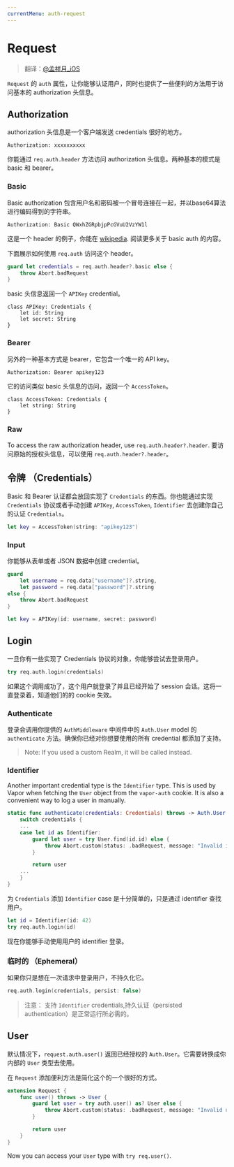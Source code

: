 ```yaml
---
currentMenu: auth-request
---
```


# Request

> 翻译：[@孟祥月_iOS](http://weibo.com/u/1750643861)

`Request` 的 `auth` 属性，让你能够认证用户，同时也提供了一些便利的方法用于访问基本的 authorization 头信息。

## Authorization

authorization 头信息是一个客户端发送 credentials 很好的地方。

```
Authorization: xxxxxxxxxx
```

你能通过 `req.auth.header` 方法访问 authorization 头信息。两种基本的模式是 basic 和 bearer。

### Basic

Basic authorization 包含用户名和密码被一个冒号连接在一起，并以base64算法进行编码得到的字符串。

```
Authorization: Basic QWxhZGRpbjpPcGVuU2VzYW1l
```

这是一个 header 的例子，你能在 [wikipedia](https://en.wikipedia.org/wiki/Basic_access_authentication). 阅读更多关于 basic auth 的内容。

下面展示如何使用 `req.auth` 访问这个 header。

```swift
guard let credentials = req.auth.header?.basic else {
    throw Abort.badRequest
}
```

basic 头信息返回一个 `APIKey` credential。

```
class APIKey: Credentials {
	let id: String
	let secret: String
}
```

### Bearer

另外的一种基本方式是 bearer，它包含一个唯一的 API key。

```
Authorization: Bearer apikey123
```

它的访问类似 basic 头信息的访问，返回一个 `AccessToken`。

```
class AccessToken: Credentials {
	let string: String
}
```

### Raw

To access the raw authorization header, use `req.auth.header?.header`.
要访问原始的授权头信息，可以使用 `req.auth.header?.header`。

## 令牌 （Credentials）

Basic 和 Bearer 认证都会放回实现了 `Credentials` 的东西。你也能通过实现 `Credentials` 协议或者手动创建 `APIKey`, `AccessToken`, `Identifier` 去创建你自己的认证 `Credentials`。

```swift
let key = AccessToken(string: "apikey123")
```

### Input

你能够从表单或者 JSON 数据中创建 credential。

```swift
guard
	let username = req.data["username"]?.string,
	let password = req.data["password"]?.string
else {
	throw Abort.badRequest
}

let key = APIKey(id: username, secret: password)
```

## Login

一旦你有一些实现了 Credentials 协议的对象，你能够尝试去登录用户。

```swift
try req.auth.login(credentials)
```

如果这个调用成功了，这个用户就登录了并且已经开始了 session 会话。这将一直登录着，知道他们的的 cookie 失效。

### Authenticate

登录会调用你提供的 `AuthMiddleware` 中间件中的 `Auth.User` model 的 `authenticate` 方法。确保你已经对你想要使用的所有 credential 都添加了支持。

> Note: If you used a custom Realm, it will be called instead.

### Identifier

Another important credential type is the `Identifier` type. This is used by Vapor when fetching the `User` object from the `vapor-auth` cookie. It is also a convenient way to log a user in manually.

```swift
static func authenticate(credentials: Credentials) throws -> Auth.User {
	switch credentials {
	...
	case let id as Identifier:
		guard let user = try User.find(id.id) else {
			throw Abort.custom(status: .badRequest, message: "Invalid identifier.")
		}

		return user
	...
	}
}
```

为 `Credentials` 添加 `Identifier` case 是十分简单的，只是通过 identifier 查找用户。

```swift
let id = Identifier(id: 42)
try req.auth.login(id)
```

现在你能够手动使用用户的 identifier 登录。

### 临时的 （Ephemeral）

如果你只是想在一次请求中登录用户，不持久化它。

```swift
req.auth.login(credentials, persist: false)
```

> 注意： 支持 `Identifier` credentials,持久认证（persisted authentication）是正常运行所必需的。

## User

默认情况下，`request.auth.user()` 返回已经授权的 `Auth.User`。它需要转换成你内部的 `User` 类型去使用。

在 `Request` 添加便利方法是简化这个的一个很好的方式。

```swift
extension Request {
    func user() throws -> User {
        guard let user = try auth.user() as? User else {
            throw Abort.custom(status: .badRequest, message: "Invalid user type.")
        }

        return user
    }
}
```

Now you can access your `User` type with `try req.user()`.
